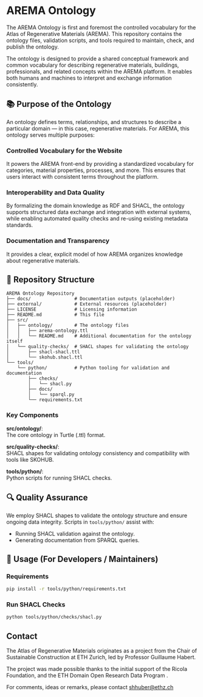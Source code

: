 # AREMA Ontology
The AREMA Ontology is first and foremost the controlled vocabulary for the Atlas of Regenerative Materials (AREMA). This repository contains the ontology files, validation scripts, and tools required to maintain, check, and publish the ontology.

The ontology is designed to provide a shared conceptual framework and common vocabulary for describing regenerative materials, buildings, professionals, and related concepts within the AREMA platform. It enables both humans and machines to interpret and exchange information consistently.

## 📚 Purpose of the Ontology
An ontology defines terms, relationships, and structures to describe a particular domain — in this case, regenerative materials. For AREMA, this ontology serves multiple purposes:

### Controlled Vocabulary for the Website
It powers the AREMA front-end by providing a standardized vocabulary for categories, material properties, processes, and more. This ensures that users interact with consistent terms throughout the platform.

### Interoperability and Data Quality
By formalizing the domain knowledge as RDF and SHACL, the ontology supports structured data exchange and integration with external systems, while enabling automated quality checks and re-using existing metadata standards.

### Documentation and Transparency
It provides a clear, explicit model of how AREMA organizes knowledge about regenerative materials.

## 📂 Repository Structure
```plaintext
AREMA Ontology Repository
├── docs/                # Documentation outputs (placeholder)
├── external/            # External resources (placeholder)
├── LICENSE              # Licensing information
├── README.md            # This file
├── src/
│   ├── ontology/        # The ontology files
│   │   ├── arema-ontology.ttl
│   │   └── README.md    # Additional documentation for the ontology itself
│   └── quality-checks/  # SHACL shapes for validating the ontology
│       ├── shacl-shacl.ttl
│       └── skohub.shacl.ttl
└── tools/
    └── python/          # Python tooling for validation and documentation
        ├── checks/
        │   └── shacl.py
        ├── docs/
        │   └── sparql.py
        └── requirements.txt
```

### Key Components
**src/ontology/**:  
The core ontology in Turtle (.ttl) format.

**src/quality-checks/**:  
SHACL shapes for validating ontology consistency and compatibility with tools like SKOHUB.

**tools/python/**:  
Python scripts for running SHACL checks.

## 🔍 Quality Assurance
We employ SHACL shapes to validate the ontology structure and ensure ongoing data integrity. Scripts in `tools/python/` assist with:

- Running SHACL validation against the ontology.
- Generating documentation from SPARQL queries.

## 🚀 Usage (For Developers / Maintainers)

### Requirements
```bash
pip install -r tools/python/requirements.txt
```

### Run SHACL Checks
```bash
python tools/python/checks/shacl.py
```

## Contact
The Atlas of Regenerative Materials originates as a project from the Chair of Sustainable Construction at ETH Zurich, led by Professor Guillaume Habert.

The project was made possible thanks to the initial support of the Ricola Foundation, and the ETH Domain Open Research Data Program .

For comments, ideas or remarks, please contact shhuber@ethz.ch
